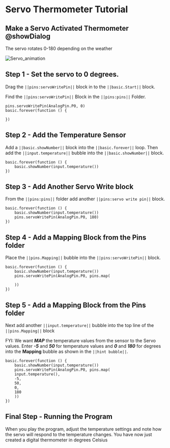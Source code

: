 # Servo Thermometer Tutorial 
## Make a Servo Activated Thermometer @showDialog
The servo rotates 0-180 depending on the weather

![Servo_animation](https://github.com/jesquibel-CSUB/servo_thermostat_tutorial/assets/109695691/e724d3bb-728d-4099-a393-0b75c236994a)

## Step 1 - Set the servo to 0 degrees.
Drag the ``||pins:servoWritePin||`` block in to the ``||basic.Start||`` block.

Find the ``||pins:servoWritePin||`` Block in the ``||pins:pins||`` Folder.

```blocks
pins.servoWritePin(AnalogPin.P0, 0)
basic.forever(function () {
	
})
```
## Step 2 - Add the Temperature Sensor
Add a ``||basic.showNumber||`` block into the ``||basic.forever||`` loop.
Then add the ``||input.temperature||`` bubble into the ``||basic.showNumber||`` block.

```blocks
basic.forever(function () {
    basic.showNumber(input.temperature())
})
```

## Step 3 - Add Another Servo Write block

From the ``||pins:pins||`` folder add another ``||pins:servo write pin||`` block. 

```blocks
basic.forever(function () {
    basic.showNumber(input.temperature())
    pins.servoWritePin(AnalogPin.P0, 180)
})
```

## Step 4 - Add a Mapping Block from the Pins folder
Place the ``||pins.Mapping||`` bubble into the ``||pins:servoWritePin||`` block.

```blocks
basic.forever(function () {
    basic.showNumber(input.temperature())
    pins.servoWritePin(AnalogPin.P0, pins.map(
    
    ))
})

```

## Step 5 - Add a Mapping Block from the Pins folder
Next add another ``||input.temperature||`` bubble into the top line of the ``||pins.Mapping||`` block

FYI: We want **_MAP_** the temperature values from the sensor to the Servo values.
Enter **_-5_** and **_50_** for temperature values and **_0_** and **_180_** for degrees into the **Mapping** bubble as shown in the ``||hint bubble||``.


```blocks
basic.forever(function () {
    basic.showNumber(input.temperature())
    pins.servoWritePin(AnalogPin.P0, pins.map(
    input.temperature(),
    -5,
    50,
    0,
    180
    ))
})

```
## Final Step - Running the Program
When you play the program, adjust the temperature settings and note how the servo will respond to the temperature changes.
You have now just created a digital thermometer in degrees Celsius